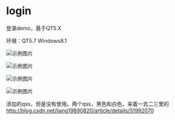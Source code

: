 # login
登录demo，基于QT5.X

环境：QT5.7 Windows8.1

![示例图片](https://github.com/leolin0518/login/blob/master/readme_doc/1.png)

![示例图片](https://github.com/leolin0518/login/blob/master/readme_doc/2.png)

![示例图片](https://github.com/leolin0518/login/blob/master/readme_doc/3.png)

![示例图片](https://github.com/leolin0518/login/blob/master/readme_doc/4.png)


添加的qss，但是没有使用。两个qss，黑色和白色，来着一去二三里的
http://blog.csdn.net/liang19890820/article/details/51992070
